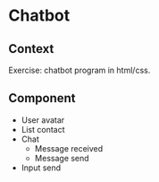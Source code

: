 # Chatbot

## Context
Exercise: chatbot program in html/css.

## Component
- User avatar
- List contact
- Chat
  - Message received
  - Message send
- Input send